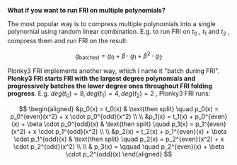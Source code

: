 **What if you want to run FRI on multiple polynomials?**


The most popular way is to compress multiple polynomials into a single polynomial using random linear combination. E.g. to run FRI on $t_0$ , $t_1$ and $t_2$ , compress them and run FRI on the result:

$$
g_{\text{batched}} = g_0 + \beta \cdot g_1 + \beta^2 \cdot g_2
$$


Plonky3 FRI implements another way, which I name it "batch during FRI". **Plonky3 FRI starts FRI with the largest degree polynomials and progressively batches the lower degree ones throughout FRI folding progress**. E.g. $deg(t_0) = 8, deg(t_1) = 4, deg(t_2) = 2$ , Plonky3 FRI runs:


$$
\begin{aligned}
&p_0(x) = t_0(x) & \text{then split} \quad p_0(x) = p_0^{even}(x^2) + x \cdot p_0^{odd}(x^2) \\ \\
&p_1(x) = t_1(x) + p_0^{even}(x) + \beta \cdot p_0^{odd}(x) & \text{then split}  \quad p_1(x) = p_1^{even}(x^2) + x \cdot p_1^{odd}(x^2) \\ \\
&p_2(x) = t_2(x) + p_1^{even}(x) + \beta \cdot p_1^{odd}(x) & \text{then split}  \quad p_2(x) = p_2^{even}(x^2) + x \cdot p_2^{odd}(x^2) \\ \\
& p_3(x) = \qquad \quad p_2^{even}(x) + \beta \cdot p_2^{odd}(x) 
\end{aligned}
$$
